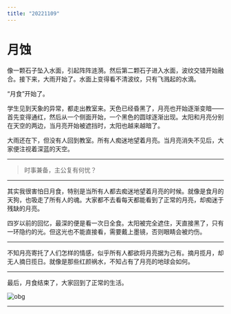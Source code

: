 ```yaml
---
title: "20221109"
---
```


月蚀
===

像一颗石子坠入水面，引起阵阵涟漪。然后第二颗石子进入水面，波纹交错开始融合。接下来，大雨开始了。水面上变得看不清波纹，只有飞溅起的水滴。

“月食”开始了。

学生见到天象的异常，都走出教室来。天色已经昏黑了，月亮也开始逐渐变暗——首先变得通红，然后从一个侧面开始，一个黑色的圆球逐渐出现。太阳和月亮分别在天空的两边，当月亮开始被遮挡时，太阳也越来越暗了。

大雨还在下，但没有人回到教室。所有人痴迷地望着月亮。当月亮消失不见后，大家便注视着深蓝的天空。

---

> 时事兼备，主公复有何忧？

---

其实我很害怕日月食，特别是当所有人都去痴迷地望着月亮的时候。就像是食月的天狗，也吸走了所有人的魂。大家都不去看每天都能看到了正常的月亮，却痴迷于残缺的月亮。

四岁以前的回忆，最深的便是看一次日全食。太阳被完全遮住，天直接黑了，只有一环隐约的光。但这光也不能直接看，需要戴上墨镜，否则眼睛会被灼伤。

---

不知月亮寄托了人们怎样的情感，似乎所有人都欲将月亮据为己有。摘月揽月，却无人摘日揽日。就像是那些红颜祸水，不知占有了月亮的地球会如何。

---

最后，月食结束了，大家回到了正常的生活。

![obg](https://cdn.luogu.com.cn/upload/image_hosting/67amfxun.png)

****
